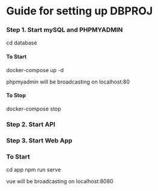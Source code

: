 # Guide for setting up DBPROJ

### Step 1. Start mySQL and PHPMYADMIN
cd database

#### To Start
docker-compose up -d

phpmyadmin will be broadcasting on localhost:80

#### To Stop 
docker-compose stop

### Step 2. Start API


### Step 3.  Start Web App

### To Start
cd app
npm run serve

vue will be broadcasting on localhost:8080